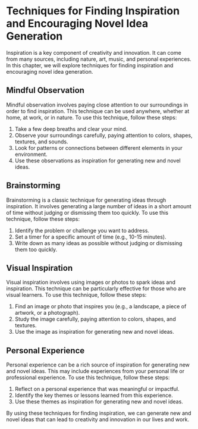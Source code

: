 Techniques for Finding Inspiration and Encouraging Novel Idea Generation
=========================================================================================================================

Inspiration is a key component of creativity and innovation. It can come from many sources, including nature, art, music, and personal experiences. In this chapter, we will explore techniques for finding inspiration and encouraging novel idea generation.

Mindful Observation
-------------------

Mindful observation involves paying close attention to our surroundings in order to find inspiration. This technique can be used anywhere, whether at home, at work, or in nature. To use this technique, follow these steps:

1. Take a few deep breaths and clear your mind.
2. Observe your surroundings carefully, paying attention to colors, shapes, textures, and sounds.
3. Look for patterns or connections between different elements in your environment.
4. Use these observations as inspiration for generating new and novel ideas.

Brainstorming
-------------

Brainstorming is a classic technique for generating ideas through inspiration. It involves generating a large number of ideas in a short amount of time without judging or dismissing them too quickly. To use this technique, follow these steps:

1. Identify the problem or challenge you want to address.
2. Set a timer for a specific amount of time (e.g., 10-15 minutes).
3. Write down as many ideas as possible without judging or dismissing them too quickly.

Visual Inspiration
------------------

Visual inspiration involves using images or photos to spark ideas and inspiration. This technique can be particularly effective for those who are visual learners. To use this technique, follow these steps:

1. Find an image or photo that inspires you (e.g., a landscape, a piece of artwork, or a photograph).
2. Study the image carefully, paying attention to colors, shapes, and textures.
3. Use the image as inspiration for generating new and novel ideas.

Personal Experience
-------------------

Personal experience can be a rich source of inspiration for generating new and novel ideas. This may include experiences from your personal life or professional experience. To use this technique, follow these steps:

1. Reflect on a personal experience that was meaningful or impactful.
2. Identify the key themes or lessons learned from this experience.
3. Use these themes as inspiration for generating new and novel ideas.

By using these techniques for finding inspiration, we can generate new and novel ideas that can lead to creativity and innovation in our lives and work.
